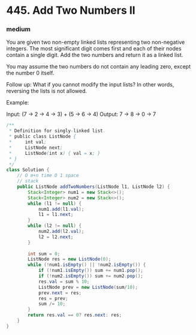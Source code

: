 # 445. Add Two Numbers II
### medium
You are given two non-empty linked lists representing two non-negative integers. The most significant digit comes first and each of their nodes contain a single digit. Add the two numbers and return it as a linked list.

You may assume the two numbers do not contain any leading zero, except the number 0 itself.

Follow up:
What if you cannot modify the input lists? In other words, reversing the lists is not allowed.

Example:

Input: (7 -> 2 -> 4 -> 3) + (5 -> 6 -> 4)
Output: 7 -> 8 -> 0 -> 7

```Java
/**
 * Definition for singly-linked list.
 * public class ListNode {
 *     int val;
 *     ListNode next;
 *     ListNode(int x) { val = x; }
 * }
 */
class Solution {
    // O m+n time O 1 space
    // stack
    public ListNode addTwoNumbers(ListNode l1, ListNode l2) {
        Stack<Integer> num1 = new Stack<>();
        Stack<Integer> num2 = new Stack<>();
        while (l1 != null) {
            num1.add(l1.val);
            l1 = l1.next;
        }
        while (l2 != null) {
            num2.add(l2.val);
            l2 = l2.next;
        }
        
        int sum = 0;
        ListNode res = new ListNode(0);
        while (!num1.isEmpty() || !num2.isEmpty()) {
            if (!num1.isEmpty()) sum += num1.pop();
            if (!num2.isEmpty()) sum += num2.pop();
            res.val = sum % 10;
            ListNode prev = new ListNode(sum/10);
            prev.next = res;
            res = prev;
            sum /= 10;
        }
        return res.val == 0? res.next: res;
    }
}
```